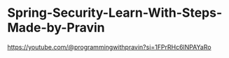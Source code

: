 # Spring-Security-Learn-With-Steps-Made-by-Pravin
https://youtube.com/@programmingwithpravin?si=1FPrRHc6lNPAYaRo
